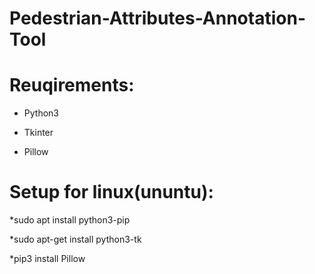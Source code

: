 # Pedestrian-Attributes-Annotation-Tool

# Reuqirements:

* Python3

* Tkinter

* Pillow

# Setup for linux(ununtu):

*sudo apt install python3-pip

*sudo apt-get install python3-tk

*pip3 install Pillow
